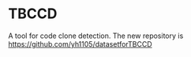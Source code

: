 # TBCCD
A tool for code clone detection.
The new repository is https://github.com/yh1105/datasetforTBCCD
